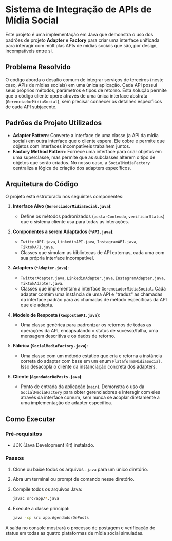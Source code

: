 # Sistema de Integração de APIs de Mídia Social

Este projeto é uma implementação em Java que demonstra o uso dos padrões de projeto **Adapter** e **Factory** para criar uma interface unificada para interagir com múltiplas APIs de mídias sociais que são, por design, incompatíveis entre si.

## Problema Resolvido

O código aborda o desafio comum de integrar serviços de terceiros (neste caso, APIs de mídias sociais) em uma única aplicação. Cada API possui seus próprios métodos, parâmetros e tipos de retorno. Esta solução permite que o código cliente opere através de uma única interface abstrata (`GerenciadorMidiaSocial`), sem precisar conhecer os detalhes específicos de cada API subjacente.

## Padrões de Projeto Utilizados

  * **Adapter Pattern**: Converte a interface de uma classe (a API da mídia social) em outra interface que o cliente espera. Ele cobre e permite que objetos com interfaces incompatíveis trabalhem juntos.
  * **Factory Method Pattern**: Fornece uma interface para criar objetos em uma superclasse, mas permite que as subclasses alterem o tipo de objetos que serão criados. No nosso caso, a `SocialMediaFactory` centraliza a lógica de criação dos adapters específicos.

## Arquitetura do Código

O projeto está estruturado nos seguintes componentes:

1.  **Interface Alvo (`GerenciadorMidiaSocial.java`)**:

      * Define os métodos padronizados (`postarConteudo`, `verificarStatus`) que o sistema cliente usa para todas as interações.

2.  **Componentes a serem Adaptados (`*API.java`)**:

      * `TwitterAPI.java`, `LinkedinAPI.java`, `InstagramAPI.java`, `TiktokAPI.java`.
      * Classes que simulam as bibliotecas de API externas, cada uma com sua própria interface incompatível.

3.  **Adapters (`*Adapter.java`)**:

      * `TwitterAdapter.java`, `LinkedinAdapter.java`, `InstagramAdapter.java`, `TiktokAdapter.java`.
      * Classes que implementam a interface `GerenciadorMidiaSocial`. Cada adapter contém uma instância de uma API e "traduz" as chamadas da interface padrão para as chamadas de método específicas da API que ele adapta.

4.  **Modelo de Resposta (`RespostaAPI.java`)**:

      * Uma classe genérica para padronizar os retornos de todas as operações da API, encapsulando o status de sucesso/falha, uma mensagem descritiva e os dados de retorno.

5.  **Fábrica (`SocialMediaFactory.java`)**:

      * Uma classe com um método estático que cria e retorna a instância correta do adapter com base em um enum `PlataformaMidiaSocial`. Isso desacopla o cliente da instanciação concreta dos adapters.

6.  **Cliente (`AgendadorDePosts.java`)**:

      * Ponto de entrada da aplicação (`main`). Demonstra o uso da `SocialMediaFactory` para obter gerenciadores e interagir com eles através da interface comum, sem nunca se acoplar diretamente a uma implementação de adapter específica.

## Como Executar

### Pré-requisitos

  * JDK (Java Development Kit) instalado.

### Passos

1.  Clone ou baixe todos os arquivos `.java` para um único diretório.

2.  Abra um terminal ou prompt de comando nesse diretório.

3.  Compile todos os arquivos Java:

    ```bash
    javac src/app/*.java 
    ```

4.  Execute a classe principal:

    ```bash
    java -cp src app.AgendadorDePosts
    ```

A saída no console mostrará o processo de postagem e verificação de status em todas as quatro plataformas de mídia social simuladas.